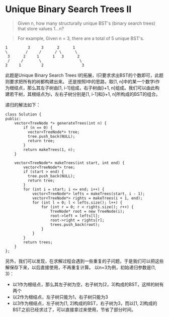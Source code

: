 Unique Binary Search Trees II
===
> Given n, how many structurally unique BST's (binary search trees) that store values 1...n?

> For example,
Given n = 3, there are a total of 5 unique BST's.
> 
    1         3     3      2      1
    \        /     /      / \      \
     3      2     1      1   3      2
     /     /       \                 \
    2     1         2                 3

此题是Unique Binary Search Trees I的拓展，I只要求求出BST的个数即可，此题则要求把所有的树都构建出来。
还是按照I中的思路，取[1, n]中的某一个数字i作为根结点，那么其左子树由[1, i-1]组成，右子树由[i+1,   n]组成。我们可以由此构建若干树，其根结点为i，左右子树分别是[1, i-1]和[i+1, n]所构成的BST的组合。

递归的解法如下：
```
class Solution {
public:
    vector<TreeNode *> generateTrees(int n) {
        if (n == 0) { 
          vector<TreeNode*> tree;
          tree.push_back(NULL);
          return tree;
        }
        return makeTrees(1, n);
    }
    
    vector<TreeNode*> makeTrees(int start, int end) {
        vector<TreeNode*> tree;
        if (start > end) {
          tree.push_back(NULL);
          return tree;
        }
        for (int i = start; i <= end; i++) {
            vector<TreeNode*> lefts = makeTrees(start, i - 1);
            vector<TreeNode*> rights = makeTrees(i + 1, end);
            for (int l = 0; l < lefts.size(); l++) {
                for (int r = 0; r < rights.size(); r++) {
                    TreeNode* root = new TreeNode(i);
                    root->left = lefts[l];
                    root->right = rights[r];
                    trees.push_back(root);
                }
            }
        }
        return trees;
    }
};
```
另外，我们可以发现，在求解过程会遇到一些重复的子问题，于是我们可以把这些解保存下来，以后直接使用，不再重复计算。
以n=3为例，初始递归参数是(1, 3)：

- 以1作为根结点，那么其左子树为空，右子树为[2，3]构成的BST，这样的树有两个
- 以2作为根结点，左子树只能为1，右子树只能为3
- 以3作为根结点，左子树为[1, 2]构成的BST，右子树为3，而以[1, 2]构成的BST之前已经求过了，可以直接拿过来使用，节省了部分时间。

